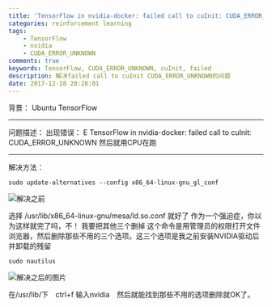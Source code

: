 ```yaml
---
title: 'TensorFlow in nvidia-docker: failed call to cuInit: CUDA_ERROR_UNKNOWN'
categories: reinforcement learning
tags: 
    - TensorFlow
    - nvidia
    - CUDA_ERROR_UNKNOWN
comments: true
keywords: TensorFlow, CUDA_ERROR_UNKNOWN, cuInit, failed
description: 解决failed call to cuInit CUDA_ERROR_UNKNOWN的问题
date: 2017-12-28 20:28:01
---
```



背景：
Ubuntu
TensorFlow


----------


问题描述：
出现错误：
E TensorFlow in nvidia-docker: failed call to cuInit: CUDA_ERROR_UNKNOWN
然后就用CPU在跑


----------


解决方法：

```
sudo update-alternatives --config x86_64-linux-gnu_gl_conf
```

![解决之前](http://img.blog.csdn.net/20171228234716622?watermark/2/text/aHR0cDovL2Jsb2cuY3Nkbi5uZXQveW5iMTk5MzA0Mjg=/font/5a6L5L2T/fontsize/400/fill/I0JBQkFCMA==/dissolve/70/gravity/SouthEast)

选择 /usr/lib/x86_64-linux-gnu/mesa/ld.so.conf 
就好了
作为一个强迫症，你以为这样就完了吗，不！
我要把其他三个删掉
这个命令是用管理员的权限打开文件浏览器，然后删除那些不用的三个选项。这三个选项是我之前安装NVIDIA驱动后并卸载的残留
```
sudo nautilus 
```
![解决之后的图片](http://img.blog.csdn.net/20171228234629685?watermark/2/text/aHR0cDovL2Jsb2cuY3Nkbi5uZXQveW5iMTk5MzA0Mjg=/font/5a6L5L2T/fontsize/400/fill/I0JBQkFCMA==/dissolve/70/gravity/SouthEast)

在/usr/lib/下　ctrl+f 输入nvidia　然后就能找到那些不用的选项删除就OK了。